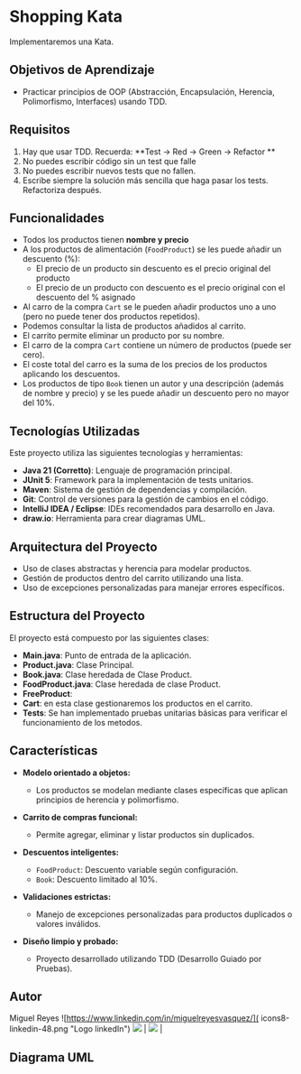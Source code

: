 # Shopping Kata

Implementaremos una Kata.

## Objetivos de Aprendizaje

- Practicar principios de OOP (Abstracción, Encapsulación, Herencia, Polimorfismo, Interfaces) usando TDD.

## Requisitos

1. Hay que usar TDD. Recuerda: **Test → Red → Green → Refactor **
2. No puedes escribir código sin un test que falle
3. No puedes escribir nuevos tests que no fallen.
4. Escribe siempre la solución más sencilla que haga pasar los tests. Refactoriza después.


## Funcionalidades

- Todos los productos tienen **nombre y precio**
- A los productos de alimentación (`FoodProduct`) se les puede añadir un descuento (%):
    - El precio de un producto sin descuento es el precio original del producto
    - El precio de un producto con descuento es el precio original con el descuento del % asignado
- Al carro de la compra `Cart` se le pueden añadir productos uno a uno (pero no puede tener dos productos repetidos).
- Podemos consultar la lista de productos añadidos al carrito.
- El carrito permite eliminar un producto por su nombre.
- El carro de la compra `Cart` contiene un número de productos (puede ser cero).
- El coste total del carro es la suma de los precios de los productos aplicando los descuentos.
- Los productos de tipo `Book` tienen un autor y una descripción (además de nombre y precio) y se les puede añadir un descuento pero no mayor del 10%.

## Tecnologías Utilizadas

Este proyecto utiliza las siguientes tecnologías y herramientas:

- **Java 21 (Corretto)**: Lenguaje de programación principal.
- **JUnit 5**: Framework para la implementación de tests unitarios.
- **Maven**: Sistema de gestión de dependencias y compilación.
- **Git**: Control de versiones para la gestión de cambios en el código.
- **IntelliJ IDEA / Eclipse**: IDEs recomendados para desarrollo en Java.
- **draw.io**: Herramienta para crear diagramas UML.

## Arquitectura del Proyecto

- Uso de clases abstractas y herencia para modelar productos.
- Gestión de productos dentro del carrito utilizando una lista.
- Uso de excepciones personalizadas para manejar errores específicos.

## Estructura del Proyecto

El proyecto está compuesto por las siguientes clases:
- **Main.java**: Punto de entrada de la aplicación. 
- **Product.java**: Clase Principal.
- **Book.java**: Clase heredada de Clase Product.
- **FoodProduct.java**: Clase heredada de clase Product.
- **FreeProduct**: 
- **Cart**: en esta clase gestionaremos los productos en el carrito.
- **Tests**: Se han implementado pruebas unitarias básicas para verificar el funcionamiento de los metodos.

## Características
- **Modelo orientado a objetos:** 
    - Los productos se modelan mediante clases específicas que aplican principios de herencia y polimorfismo.
  
- **Carrito de compras funcional:** 

    - Permite agregar, eliminar y listar productos sin duplicados.
  
- **Descuentos inteligentes:**
    - `FoodProduct`: Descuento variable según configuración.
    - `Book`: Descuento limitado al 10%.
- **Validaciones estrictas:** 

    - Manejo de excepciones personalizadas para productos duplicados o valores inválidos.

- **Diseño limpio y probado:** 
 
    - Proyecto desarrollado utilizando TDD (Desarrollo Guiado por Pruebas).

## Autor

Miguel Reyes ![https://www.linkedin.com/in/miguelreyesvasquez/]( icons8-linkedin-48.png "Logo linkedIn")
<a href="https://github.com/MIANREVA2024"> <img src="https://img.shields.io/badge/github-%23121011.svg?&style=for-the-badge&logo=github&logoColor=white"/></a>             |
<a href="https://www.linkedin.com/in/miguelreyesvasquez/"> <img src="https://img.shields.io/badge/linkedin%20-%230077B5.svg?&style=for-the-badge&logo=linkedin&logoColor=white"/></a> |


## Diagrama UML

